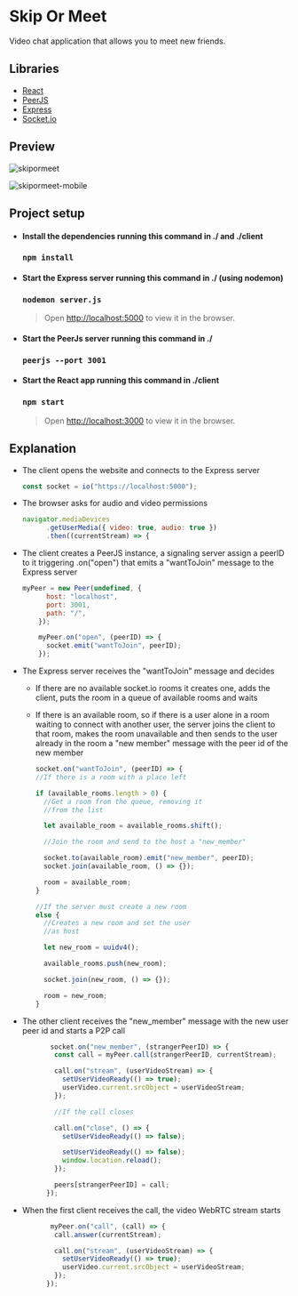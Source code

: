 # Skip Or Meet

Video chat application that allows you to meet new friends.

## Libraries

- [React](https://it.reactjs.org/)
- [PeerJS ](https://peerjs.com/)
- [Express](https://expressjs.com/)
- [Socket.io](https://socket.io/)


## Preview

![skipormeet](https://user-images.githubusercontent.com/69087218/133236799-94f388da-7197-4a13-ac31-db5c5992ae66.png)

![skipormeet-mobile](https://user-images.githubusercontent.com/69087218/133236818-c0bb9c37-9148-49e0-a693-ac350116dbb5.png)

## Project setup

- #### Install the dependencies running this command in ./ and ./client

  ### `npm install`

- #### Start the Express server running this command in ./ (using nodemon)

  ### `nodemon server.js`

  > Open [http://localhost:5000](http://localhost:5000) to view it in the browser.

- #### Start the PeerJs server running this command in ./

  ### `peerjs --port 3001`

- #### Start the React app running this command in ./client

  ### `npm start`

  > Open [http://localhost:3000](http://localhost:3000) to view it in the browser.



## Explanation

- The client opens the website and connects to the Express server

  ```javascript
  const socket = io("https://localhost:5000");
  ```

- The browser asks for audio and video permissions

  ```javascript
  navigator.mediaDevices
        .getUserMedia({ video: true, audio: true })
        .then((currentStream) => {
  ```

- The client creates a PeerJS instance, a signaling server assign a peerID to it triggering .on("open") that emits a "wantToJoin" message to the Express server

    ```javascript
    myPeer = new Peer(undefined, {
          host: "localhost",
          port: 3001,
          path: "/",
        });

        myPeer.on("open", (peerID) => {
          socket.emit("wantToJoin", peerID);
        });
    ```
    
- The Express server receives the "wantToJoin" message and decides
  - If there are no available socket.io rooms it creates one, adds the client, puts the room in a queue of available rooms and waits
  - If there is an available room, so if there is a user alone in a room waiting to connect with another user, the server joins the client to that room, makes the room unavailable and then sends to the user already in the room a "new member" message with the peer id of the new member

    ```javascript
    socket.on("wantToJoin", (peerID) => {
    //If there is a room with a place left

    if (available_rooms.length > 0) {
      //Get a room from the queue, removing it
      //from the list

      let available_room = available_rooms.shift();

      //Join the room and send to the host a "new_member"

      socket.to(available_room).emit("new_member", peerID);
      socket.join(available_room, () => {});

      room = available_room;
    }

    //If the server must create a new room
    else {
      //Creates a new room and set the user
      //as host

      let new_room = uuidv4();

      available_rooms.push(new_room);

      socket.join(new_room, () => {});

      room = new_room;
    }
    ```    
    
    
- The other client receives the "new_member" message with the new user peer id and starts a P2P call

  ```javascript
         socket.on("new_member", (strangerPeerID) => {
          const call = myPeer.call(strangerPeerID, currentStream);

          call.on("stream", (userVideoStream) => {
            setUserVideoReady(() => true);
            userVideo.current.srcObject = userVideoStream;
          });

          //If the call closes

          call.on("close", () => {
            setUserVideoReady(() => false);

            setUserVideoReady(() => false);
            window.location.reload();
          });

          peers[strangerPeerID] = call;
        });
  ```

- When the first client receives the call, the video WebRTC stream starts

  ```javascript
         myPeer.on("call", (call) => {
          call.answer(currentStream);

          call.on("stream", (userVideoStream) => {
            setUserVideoReady(() => true);
            userVideo.current.srcObject = userVideoStream;
          });
        });
  ```
